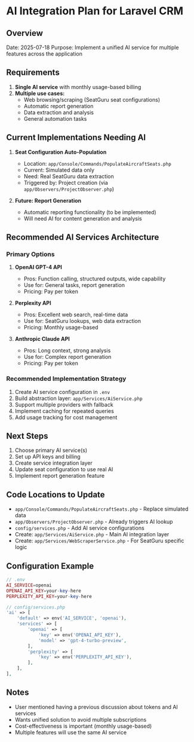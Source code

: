 # AI Integration Plan for Laravel CRM

## Overview
Date: 2025-07-18
Purpose: Implement a unified AI service for multiple features across the application

## Requirements
1. **Single AI service** with monthly usage-based billing
2. **Multiple use cases:**
   - Web browsing/scraping (SeatGuru seat configurations)
   - Automatic report generation
   - Data extraction and analysis
   - General automation tasks

## Current Implementations Needing AI
1. **Seat Configuration Auto-Population**
   - Location: `app/Console/Commands/PopulateAircraftSeats.php`
   - Current: Simulated data only
   - Need: Real SeatGuru data extraction
   - Triggered by: Project creation (via `app/Observers/ProjectObserver.php`)

2. **Future: Report Generation**
   - Automatic reporting functionality (to be implemented)
   - Will need AI for content generation and analysis

## Recommended AI Services Architecture

### Primary Options
1. **OpenAI GPT-4 API**
   - Pros: Function calling, structured outputs, wide capability
   - Use for: General tasks, report generation
   - Pricing: Pay per token

2. **Perplexity API**
   - Pros: Excellent web search, real-time data
   - Use for: SeatGuru lookups, web data extraction
   - Pricing: Monthly usage-based

3. **Anthropic Claude API**
   - Pros: Long context, strong analysis
   - Use for: Complex report generation
   - Pricing: Pay per token

### Recommended Implementation Strategy
1. Create AI service configuration in `.env`
2. Build abstraction layer: `app/Services/AiService.php`
3. Support multiple providers with fallback
4. Implement caching for repeated queries
5. Add usage tracking for cost management

## Next Steps
1. Choose primary AI service(s)
2. Set up API keys and billing
3. Create service integration layer
4. Update seat configuration to use real AI
5. Implement report generation feature

## Code Locations to Update
- `app/Console/Commands/PopulateAircraftSeats.php` - Replace simulated data
- `app/Observers/ProjectObserver.php` - Already triggers AI lookup
- `config/services.php` - Add AI service configurations
- Create: `app/Services/AiService.php` - Main AI integration layer
- Create: `app/Services/WebScraperService.php` - For SeatGuru specific logic

## Configuration Example
```php
// .env
AI_SERVICE=openai
OPENAI_API_KEY=your-key-here
PERPLEXITY_API_KEY=your-key-here

// config/services.php
'ai' => [
    'default' => env('AI_SERVICE', 'openai'),
    'services' => [
        'openai' => [
            'key' => env('OPENAI_API_KEY'),
            'model' => 'gpt-4-turbo-preview',
        ],
        'perplexity' => [
            'key' => env('PERPLEXITY_API_KEY'),
        ],
    ],
],
```

## Notes
- User mentioned having a previous discussion about tokens and AI services
- Wants unified solution to avoid multiple subscriptions
- Cost-effectiveness is important (monthly usage-based)
- Multiple features will use the same AI service